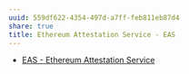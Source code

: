 ```yaml
---
uuid: 559df622-4354-497d-a7ff-feb811eb87d4
share: true
title: Ethereum Attestation Service - EAS
---
```

* [EAS - Ethereum Attestation Service](https://attest.sh/)
